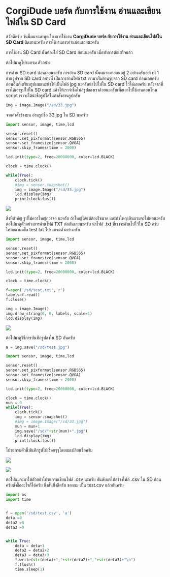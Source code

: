 # CorgiDude บอร์ด กับการใช้งาน อ่านและเขียนไฟล์ใน SD Card

สวัสดีครับ วันนี้ผมจะมาพูดเรื่องการใช้งาน **CorgiDude บอร์ด กับการใช้งาน อ่านและเขียนไฟล์ใน SD Card** ติดมานะครับ
การใช้งานการอ่านก่อนเลยนะครับ 

การใช้งาน SD Card นั้นต้องใส่ SD Card ก่อนนะครับ 
เมื่อทำการต่อเสร็จแล้ว

ต่อไปมาดูโปรแกรม ตัวอย่าง

การอ่าน SD card ก่อนเลยนะครับ
การอ่าน SD card นั้นผมจะมาสอนอยู่ 2 อย่างครับอย่างที่่ 1 อ่านรูปจาก SD card อย่างที่่ เป็นการอ่านไฟล์ txt 
เรามาเริ่มอ่านรูปจาก SD card ก่อนเลยครับ
ก่อนอื่นก็เตรียมรูปผมแนะนำให้เป็นไฟล์ jpg นะครับนำไปใส่ใน SD card ไว้ได้เลยครับ
หลังจากที่เราได้เอารูปใส่ใน SD card แล้วให้เราจำชื่อไฟล์รูปของเราด้วยนะครับเพื่อเอาไปใช้งานตอนไหน script เราจะได้นำชื่อรูปใส่ในคำสั่งอ่านรูปครับ

```python
img = image.Image("/sd/33.jpg")
```

จากคำสั่งข้างบน อ่านรูปชื่อ 33.jpg ใน SD นะครับ

```python
import sensor, image, time,lcd

sensor.reset()
sensor.set_pixformat(sensor.RGB565)
sensor.set_framesize(sensor.QVGA)
sensor.skip_frames(time = 2000)

lcd.init(type=2, freq=20000000, color=lcd.BLACK)

clock = time.clock()

while(True):
    clock.tick()
    #img = sensor.snapshot()
    img = image.Image("/sd/33.jpg")
    lcd.display(img)
    print(clock.fps())
```

![](https://ff.lnwfile.com/_/ff/_raw/7k/i5/tf.jpg)

สิ่งที่สำคัญ รูปไม่ควรใหญ่กว่าจอ นะครับ ถ้าใหญ่ได้แต่ต้องรีขนาด และถ้าใหญ่เกินแรมจะไม่พอนะครับ ต่อไปมาดูตัวอย่างการอ่านไฟล์ TXT ต่อกันเลยนะครับ นำไฟล์ .txt ที่เราจะอ่านไปใว้ใน SD ครับ ไฟล์ของผมชื่อ test.txt โปรแกรมตัวอย่างครับ

```python
import sensor, image, time,lcd

sensor.reset()
sensor.set_pixformat(sensor.RGB565)
sensor.set_framesize(sensor.QVGA)
sensor.skip_frames(time = 2000)

lcd.init(type=2, freq=20000000, color=lcd.BLACK)

clock = time.clock()

f=open('/sd/test.txt','r')
labels=f.read()
f.close()

img = image.Image()
img.draw_string(0, 0, labels, scale=1)
lcd.display(img)
```

![](https://ff.lnwfile.com/_/ff/_raw/fj/71/ga.jpg)

ต่อไปมาดูวิธีการบันทึกรูปลงใน SD กันครับ

```python
a = img.save("/sd/test.jpg")

import sensor, image, time,lcd

sensor.reset()
sensor.set_pixformat(sensor.RGB565)
sensor.set_framesize(sensor.QVGA)
sensor.skip_frames(time = 2000)

lcd.init(type=2, freq=20000000, color=lcd.BLACK)

clock = time.clock()
mun = 0
while(True):
    clock.tick()
    img = sensor.snapshot()
    #img = image.Image("/sd/33.jpg")
    mun = mun+1
    img.save("/sd/"+str(mun)+".jpg")
    lcd.display(img)
    print(clock.fps())
```

โปรแกรมตัวนี้บันทึกรูปไปเรื่อยๆๆโดยผมเปลียนชื่อครับ

![](https://ff.lnwfile.com/_/ff/_raw/x1/cb/9z.jpg)

![](https://ff.lnwfile.com/_/ff/_raw/s3/91/2k.jpg)

ต่อไปผมจะมาให้ตัวอย่าโปรแกรมเขียนไฟล์ .csv นะครับ อันดับแรไปสร้างไฟล์ .csv ใน SD ก่อนครับตั้งชื้ออะไรก็ได้ครับ ยิ่งสั่นยิ่งดีครับ ของผม เป็น test.csv แล้วกันครับ

```python
import os
import time


f = open('/sd/test.csv', 'a')
deta =0
deta2 =0
deta3 =0


while True:
    deta = deta+1
    deta2 = deta2+2
    deta3 = deta3+3
    f.write(str(deta)+","+str(deta2)+","+str(deta3)+"\n")
    f.flush()
    time.sleep(1)
```


